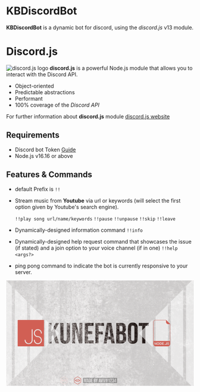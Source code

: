 # KBDiscordBot

**KBDiscordBot** is a dynamic bot for discord, using the *discord.js* v13 module.



# Discord.js
![discord.js logo](https://camo.githubusercontent.com/d55d8a7f07a103454ebb77b653d9600ce27e011f78395d9713b432c8c011c76a/68747470733a2f2f646973636f72642e6a732e6f72672f7374617469632f6c6f676f2e737667)
**discord.js** is a powerful Node.js module that allows you to interact with the Discord API.
* Object-oriented
* Predictable abstractions
* Performant
* 100% coverage of the *Discord API*

For further information about **discord.js** module [discord.js website](https://discord.js.org/#/)

## Requirements

* Discord bot Token [Guide](https://discordjs.guide/preparations/setting-up-a-bot-application.html#creating-your-bot)
* Node.js v16.16 or above

## Features & Commands

* default Prefix is `!!`

* Stream music from **Youtube** via url or keywords (will select the first option given by Youtube's search engine).

     `!!play song url/name/keywords`
     `!!pause`
     `!!unpause`
     `!!skip`
     `!!leave`
     
* Dynamically-designed information command
`!!info`
* Dynamically-designed help request command that showcases the issue (if stated) and a join option to your voice channel (if in one)
`!!help <args?>`
* ping pong command to indicate the bot is currently responsive to your server.

![alt text](https://github.com/avivmoshe11/KBDiscordBot/blob/master/src/riksGBJ.png?raw=true)
